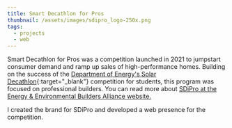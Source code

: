 ```yaml
---
title: Smart Decathlon for Pros
thumbnail: /assets/images/sdipro_logo-250x.png
tags:
  - projects
  - web
---
```

Smart Decathlon for Pros was a competition launched in 2021 to jumpstart consumer demand and ramp up sales of high-performance homes. Building on the success of the [Department of Energy's Solar Decathlon](https://www.solardecathlon.gov/){:target="_blank"} competition for students, this program was focused on professional builders. You can read more about <a href="https://www.eeba.org/smart-decathlon-for-innovative-professionals-1" target="_blank" rel="noopener noreferrer">SDiPro at the Energy & Environmental Builders Alliance website.</a>

I created the brand for SDiPro and developed a web presence for the competition. 
